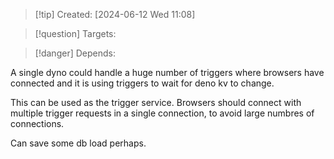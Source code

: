 
>[!tip] Created: [2024-06-12 Wed 11:08]

>[!question] Targets: 

>[!danger] Depends: 

A single dyno could handle a huge number of triggers where browsers have connected and it is using triggers to wait for deno kv to change.

This can be used as the trigger service.
Browsers should connect with multiple trigger requests in a single connection, to avoid large numbres of connections.

Can save some db load perhaps.